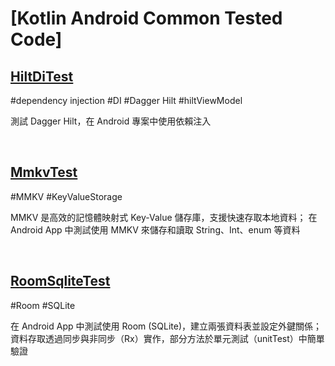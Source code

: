 # [Kotlin Android Common Tested Code]

## [HiltDiTest](./HiltDiTest)

#dependency injection #DI #Dagger Hilt #hiltViewModel

測試 Dagger Hilt，在 Android 專案中使用依賴注入

<br>

## [MmkvTest](./MmkvTest)

#MMKV #KeyValueStorage

MMKV 是高效的記憶體映射式 Key-Value 儲存庫，支援快速存取本地資料；
在 Android App 中測試使用 MMKV 來儲存和讀取 String、Int、enum 等資料

<br>

## [RoomSqliteTest](./RoomSqliteTest)

#Room #SQLite

在 Android App 中測試使用 Room (SQLite)，建立兩張資料表並設定外鍵關係；資料存取透過同步與非同步（Rx）實作，部分方法於單元測試（unitTest）中簡單驗證

<br>


